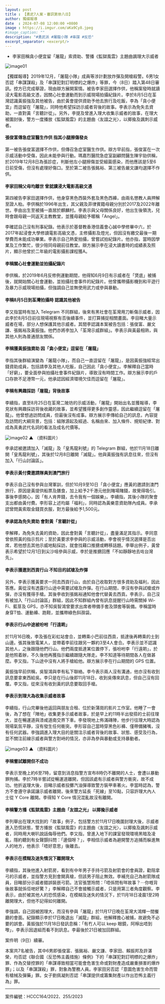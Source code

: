 ```yaml
---
layout: post
title : 【勇武7人案・審訊第卌八日】
author: 獨媒報導
date  : 2024-07-08 12:00:00 +0800
image : https://i.imgur.com/aKa9Cy8.jpeg
#image_caption: ""
description: "#勇武派 #屠龍小隊 #串謀 #反恐"
excerpt_separator: <excerpt/>
---
```


- 李家田稱貪小便宜留「屠龍」索資助、警播《監獄風雲》主題曲諷理大示威者

<excerpt/>

![image01](https://i.imgur.com/jOnoZJl.png)

【獨媒報導】2019年12月，「屠龍小隊」成員等涉計劃放炸彈及開槍殺警。6男1女否認「串謀謀殺」及「串謀犯對訂明標的之爆炸」等罪，今（8日）踏入第48日審訊。控方已完成舉證，現由辯方展開案情。被告李家田選擇作供，他稱案發時就讀浸大電影高級文憑，因關心社會運動而到示威現場拍攝紀錄片。李於8月5日在荃灣認識黃振強及其他被告，由於黃會提供資助予他去旅行及吃飯，李為「貪小便宜」而逗留在「屠龍」，同時他希望採訪示威者背後的故事。李表示為免失去資助，一直對黃「言聽計從」。另外，李提及曾進入理大收集示威者的故事，在理大被圍封後，警方一度播放《監獄風雲》的主題曲〈友誼之光〉，以揶揄及諷刺示威者。

#### 張俊富傳急症室醫生作供 指其小腿擦傷發炎

第一被告張俊富選擇不作供，但傳召急症室醫生作供。辯方早前指，張俊富在一次示威活動中受傷，因此未能參與行動。瑪嘉烈醫院急症室副顧問醫生陳宇勍供稱，於2019年12月8日為張診症，判斷他左小腿擦傷並受細菌感染，而他應該是5至6日前受傷，但沒有處理好傷口。至於第二被告張銘裕、第三被告嚴文謙均選擇不作供。

#### 李家田稱父母均離世 曾就讀浸大電影高級文憑

第四被告李家田選擇作供，他身穿黑色西裝外套及黑色西褲，由兩名懲教人員押解至證人枱。李供稱於1996年出生，其父親及菲律賓籍母親分別於2017及2022年離世。李由出生至被捕一直居於麒麟村。李表示與父母關係良好，他出生後領洗，兒時會跟母親一同返天主教教堂，並獲母親給予暱稱「Angel」。

李確認自己沒有刑事紀錄。他表示於基督教香港信義會心誠中學修畢中六，於2017年起浸會大學修讀電影高級文憑，主修攝影及燈光，但因沒有繳交最後一期學費而未能成功畢業。李表示自己熱愛拍攝，曾嘗試拍紀錄片。他亦指，當時因學業及工作繁忙，很少陪同母親前往教堂。辯方展示李在浸大讀書時的成績表及照片，顯示他曾於二年級的電影攝影課程獲A。

#### 李稱關心社會運動並拍攝紀錄片

李供稱，於2019年6月反修例運動期間，他得知6月9日有示威者在「煲底」被捕後，就開始關心社會運動，並拍攝社會事件的紀錄片。他曾攜帶攝影機到和平遊行及暴力示威現場拍攝，但強調自己並無使用武力或參與暴動。

#### 李稱8月5日到荃灣拍攝時 認識其他被告

李又指當時有加入 Telegram 不同群組，後來有黑社會在荃灣用刀斬傷示威者，因此李於8月5日前往現場視察有否後續事件，並打算捕捉相關畫面。李目睹大量示威者在場，部分人想保護其他示威者。其間李認識本案被告包括：張俊富、嚴文謙、張銘裕及黃振強。他們亦將李加入「荃灣示威群組」。李表示與黃最相熟，與其他人則為普通朋友關係。

#### 李稱獲黃振強資助 因「貪小便宜」逗留在「屠龍」

李指其後群組演變為「屠龍小隊」，而自己一直逗留在「屠龍」，是因黃振強經常出錢資助成員，包括請李及其他人吃飯，自己因此「貪小便宜」。李解釋自己當時「好窮」，要全面參與拍攝社會事件紀錄片，導致沒有時間工作。辯方展示李的戶口存款不足港幣一元，他承認因經濟環境欠佳而逗留在「屠龍」。

#### 李稱有興趣採訪「屠龍」背後故事

李續指，直至8月25日在荃灣二陂坊的示威活動，「屠龍」開始出名並獲報導，李見狀有興趣採訪背後收藏的故事，並希望獲得更多創作靈感，因此繼續逗留在「屠龍」。他曾想過訪問成員，但最後沒有成事。辯方展示李傳給自己的訊息，內容提及訪問的大綱背景，包括：組隊源起及經過、名稱由來、加入條件、規矩紀律、對成為真勇武代名詞的看法及成名代價等。

![image02](https://i.imgur.com/kQsx2rH.png)
▲ （資料圖片）

李承認被邀請加入「滅龍」及「皇馬龍利號」的 Telegram 群組，他於11月18日離開「皇馬龍利號」，其後於12月8日離開「滅龍」。他與黃振強有訊息往來，但沒有加入「行山討論區」。

#### 李表示黃付費邀請隊員到澳門旅行

李表示自己沒有參與台灣軍訓，但於10月9至10日「貪小便宜」應黃的邀請到澳門旅行，原因是黃提供船票及膳食，加上給予2千港元他到賭場賭錢，故覺得吸引。事後李感開心，因「有人肯畀錢，去令我有一個娛樂」。李續指，其後小隊的聚會支出都由黃付費。李形容上述均屬「福利」，同時認為黃樂意資助隊內成員。李承認曾問黃索取金錢買衣服，對方最後給予1,500元。

#### 李承認為免失資助 會對黃「言聽計從」

李解釋，為免失去黃的資助，因此會對黃「言聽計從」，盡量滿足其指示。李同意曾依照黃的指示剪片；至於黃要求李參與的示威活動，李會視乎情況選擇是否出席，若他想去其他示威地點採訪，就會找藉口推搪或轉移話題。李舉出例子，黃曾表示希望於12月1日到尖沙咀參與示威，李於是推搪回應「不如靜靜地去咗台灣先」。

#### 李表示獲邀到西貢行山 不知目的試槍及炸彈

另外，李表示獲黃要求一同去西貢行山，由於自己收取對方很多資助及福利，因此答應。黃從沒有透露行山途中需要試槍及炸彈。在行山期間，李沒有參與試槍或炸彈，亦沒有獲得手槍。其後李收到張銘裕通知他會代替黃去西貢。李表示，自己沒有被加入「行山討論區」群組，因此不知群組內曾有訊息提醒行山時需關掉 Wi-Fi、藍芽及 GPS，亦不知吳智鴻曾要求出席者帶備手套及頭套等裝備。李稱當時身穿T恤、運動褲、跑鞋，並攜帶綠色斜孭袋。

#### 李表示行山中途被吩咐「行遠啲」

於11月16日晚，李及張在彩虹站會合，並轉乘小巴前往西貢，抵達後再轉乘的士到山邊。張其後致電某人，並帶着李前往跟另一夥約3至4人會合。李表示並不認識其他人，之後跟隨他們行山。他們兩度抵達某位置停下，張吩咐李「行遠啲」，於是他照着辦，不久後他再獲指示繼續跟隨大隊走。李不知道等待期間各人在做甚麼。李又指，下山途中沒有人將手槍給他。辯方展示李在行山期間的 GPS 位置。

黃振強早前供稱，吳智鴻與李有私下聯絡。李今表示兩人沒有溝通，他亦沒有收到訊息要拿東西給吳。李只是在行山後即11月18日，收到吳傳來訊息，但自己沒有回覆。李又指，從來沒有收到黃的訊息要取回手槍。

#### 李表示到理大為收集示威者故事

李續指，行山完畢後他返回與朋友合租、位於新蒲崗的影片工作室。他睡了一會後，為了想在「陣地」收集更多示威者故事，於是早上約11時半出發搭的士前往理大，並在暢運道與漆咸道南交界下車。李發現地上佈滿磚陣，他步行往理大時認為現場氣氛平靜，沒有發生任何衝突。李形容自己當時穿黑色衫褲、僅帶備豬嘴，沒有任何武器。李強調進入理大目的是關注示威者背後的故事、狀態、感受及行為，並不關注前線示威者與警方對峙的情況，亦非為參與暴動或支持暴動者。

![image03](https://i.imgur.com/ACPB3Nl.png)
▲ （資料圖片）

#### 李稱嘗試離開但不成功

李表示至晚上約6至7時，留意到消息指警方宣布8時仍不離開的人士，會遭以暴動罪拘捕。李於7時半嘗試從暢運道離開，但因該處有示威者與警方衝突，故不成功。他折返理大後，目睹示威者投擲汽油彈導致警方裝甲車著火。李當時認為，警方不會遵守承諾讓示威者離開，後來警方延長「死線」至10點，只容許理大內人士從 Y Core 離開。李得知 Y Core 情況混亂故沒有離開。

#### 李稱警方播《監獄風雲》主題曲「友誼之光」 以揶揄示威者

李列舉出在理大找到的「故事」例子，包括警方於11月17日晚圍封理大後，示威者進入恐慌狀態，警方播放《監獄風雲》的主題曲〈友誼之光〉，以揶揄及諷刺示威者，同時用大喇叭說話侮辱他們。李又指，曾進入地下的課室發現環境黑暗及凌亂，隱約聽到有女聲顫抖問：「邊個呀？」，李相信示威者為避開警方追捕而躲進無人的地方，他表示「唔好意思」後離去。

#### 李表示在模糊及迷失情況下離開理大

李續指，其後他進入射箭房，看到有中年男子手持弓箭及射箭會的會員證，勸阻拿弓的示威者，並指警方見到會開真槍，但該男子阻止無效。李補充自己為射箭隊成員，目睹部分示威者錯誤裝嵌弓箭。法官張慧玲問：「唔係問有咩故事？⋯你嘅背後故事就係佢哋好驚？」李解釋自己不會接觸示威者，只是用第三者角度觀察。李表示，由於被其他人的恐慌感染，在模糊及迷失的情況下，於11月18日凌晨1至2時離開理大，但他不記得如何離開。

李強調，自己因被困理大，而沒有參與「屠龍」於11月17日晚在荃灣大鴻輝一間餐廳的會面。紀錄顯示李於17日晚退出「滅龍」群組，他解釋擔心被捕，故避免不必要的誤會。黃振強於11月18日發訊息稱：「有冇人可以 keep 眼鏡，阿檸出唔到嚟」，李表示因退組而看不到訊息。李最後於21日被加回群組。

案件明（9日）續審。

本案共7名被告，其中6男即張俊富、張銘裕、嚴文謙、李家田、賴振邦及許湛榮，均否認《聯合國（反恐怖主義措施）條例》下的「串謀犯對訂明標的之爆炸」罪、作為交替控罪的「串謀導致相當可能會危害生命或對財產造成嚴重損害的爆炸罪」；以及「串謀謀殺」罪，對象為警務人員。李家田另否認「意圖危害生命而管有槍械及彈藥」罪。女子劉佩凝則否認「串謀提供或籌集財產以作出恐怖主義行為」罪。

---

案件編號：HCCC164/2022、255/2023
